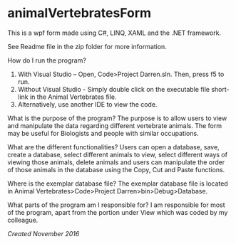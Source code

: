 # animalVertebratesForm

This is a wpf form made using C#, LINQ, XAML and the .NET framework.

See Readme file in the zip folder for more information.

How do I run the program?
1.	With Visual Studio – Open, Code>Project Darren.sln. Then, press f5 to run.
2.	Without Visual Studio - Simply double click on the executable file short-link in the Animal Vertebrates file.
3. 	Alternatively, use another IDE to view the code.

What is the purpose of the program? 
The purpose is to allow users to view and manipulate the data regarding different vertebrate animals. The form may be useful for Biologists and people with similar occupations. 

What are the different functionalities?
Users can open a database, save, create a database, select different animals to view, select different ways of viewing those animals, delete animals and users can manipulate the order of those animals in the database using the Copy, Cut and Paste functions.

Where is the exemplar database file?
The exemplar database file is located in Animal Vertebrates>Code>Project Darren>bin>Debug>Database.

What parts of the program am I responsible for?
I am responsible for most of the program, apart from the portion under View which was coded by my colleague.

<i>Created November 2016</i>
